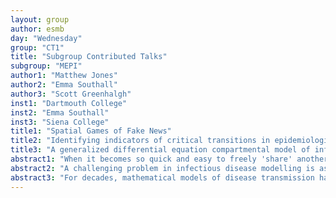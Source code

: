 ```yaml
---
layout: group
author: esmb
day: "Wednesday"
group: "CT1"
title: "Subgroup Contributed Talks"
subgroup: "MEPI"
author1: "Matthew Jones"
author2: "Emma Southall"
author3: "Scott Greenhalgh"
inst1: "Dartmouth College"
inst2: "Emma Southall"
inst3: "Siena College"
title1: "Spatial Games of Fake News"
title2: "Identifying indicators of critical transitions in epidemiological data"
title3: "A generalized differential equation compartmental model of infectious disease transmission"
abstract1: "When it becomes so quick and easy to freely 'share' another's understanding (via retweets/reposts), rather than researching and formulating one's own, social media platforms seem to facilitate the spread of fake news. A recent study used an online crowdsourcing fact-checking approach as one possible intervention to reduce misinformation. However, it remains largely unclear under what conditions crowdsourcing fact-checking efforts can actually deter the spread of misinformation. To address this issue,  we model such distributed fact-checking efforts as 'peer policing' that will reduce the perceived payoff to share or disseminate false information (fake news) and also reward the spread of trustworthy information (real news). We use the diffusion approximation method and agent-based simulations to quantify the degree of penalty vs reward needed to make sharing fake news unfavorable in social networks. In the limit of weak selection, we obtain closed-form analytical conditions, which can be expressed as an inequality of these payoff values, with coefficients summarizing the effect of fact-checkers' presence. In reality, fact-checking is subject to human errors. Some fake news occasionally goes unnoticed and endorsed, and some real news is temporally labelled to be fake by fact-checkers. We also quantify the precision threshold required for fact-checkers to ensure fair and transparent policing of wrongdoers while in favor of real news spreaders. Our work has practical guide for developing model-based mitigation strategies for controlling the spread of misinformation that interferes with the political discourse." 
abstract2: "A challenging problem in infectious disease modelling is assessing when a disease has been eliminated. Control campaigns have substantial economic consequences; as such there are high demands to reduce costs and reallocate resources. However, if campaigns are stopped prematurely it can result in disease resurgence and subsequently put control efforts back by decades. Early-warning signals offer a computationally inexpensive technique to monitor the progress towards elimination, using statistical indicators calculated on time series data. Early-warning signals are widely used in many fields to anticipate a critical threshold prior to reaching it. A system undergoes the phenomenon known as critical slowing down as it crosses through a threshold. Theory predicts that fluctuations away from the mean will recover more slowly as the system approaches a critical transition (Scheffer et al., 2009). This is key in infectious disease modelling to assess when the basic reproduction number is reduced below the threshold of one. Recent theoretical advances have shown indicators of critical transitions in epidemiology such as measuring the variance in synthetic disease data. Our work highlights several challenges when applying this theory in practice. One potential problem is known as 'detrending' the data, which can be difficult to achieve in a single time series (Dessavre & Southall et al., 2019). Accurately detrending the signal removes the mean to obtain the fluctuations, whilst preserving any statistical properties.  We present a novel approach using a metapopulation framework to successfully detrend data using the mean of different geographical subpopulations. A second limitation is that often only incidence-level data is available publicly. However, current theoretical analyses of statistical indicators concentrate on prevalence data, instead of new cases. We demonstrate that indicators calculated on simulated incidence time series data exhibit vastly different behaviours to those previously studied on prevalence data (Southall et al., 2020). Inconsistencies in time series traits between different diseases systems and a variety of disease data types could lead to misleading results when applied to collected data.  In this talk we present methods for dealing with the typical data collected and our results show promising methods for calculating early-warning signals of elimination on real-world noisy data."
abstract3: "For decades, mathematical models of disease transmission have provided researchers and public health officials with critical insights into the progression, control, and prevention of disease spread. Of these models, one of most fundamental is the SIR differential equation model. However, this ubiquitous model has one significant and rarely acknowledged shortcoming: it is unable to account for a disease’s true infectious period distribution.  As the misspecification of such a biological characteristic is known to significantly affect model behavior, there is a need to develop new modeling approaches that capture such information. In this talk, we illustrate an innovative take on compartmental models, derived from their general formulation as systems of nonlinear Volterra integral equations, to capture a broader range of infectious period distributions, yet maintain the desirable formulation as systems of differential equations. Our results include a compartmental model that captures any Erlang distributed duration of infection with only 3 differential equations, instead of the typical inflated model sizes required by differential equation compartmental models, and a compartmental model that captures any mean, standard deviation, skewness, and kurtosis of an infectious period distribution with 4 differential equations. The significance of our work is that it opens up a new class of easy-to-use compartmental models to predict disease outbreaks that does not require a complete overhaul of existing theory, and thus provides a starting point for multiple research avenues of investigation under the contexts of mathematics, public health, and evolutionary biology."
---
```

